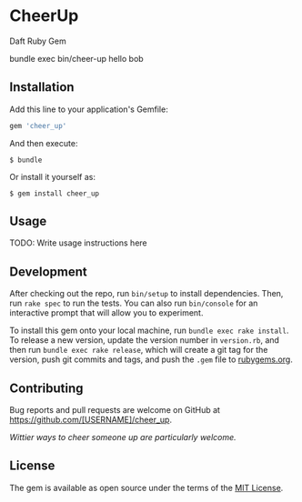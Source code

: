 # CheerUp

Daft Ruby Gem

bundle exec bin/cheer-up hello bob

## Installation

Add this line to your application's Gemfile:

```ruby
gem 'cheer_up'
```

And then execute:

    $ bundle

Or install it yourself as:

    $ gem install cheer_up

## Usage

TODO: Write usage instructions here

## Development

After checking out the repo, run `bin/setup` to install dependencies. Then, run `rake spec` to run the tests. You can also run `bin/console` for an interactive prompt that will allow you to experiment.

To install this gem onto your local machine, run `bundle exec rake install`. To release a new version, update the version number in `version.rb`, and then run `bundle exec rake release`, which will create a git tag for the version, push git commits and tags, and push the `.gem` file to [rubygems.org](https://rubygems.org).

## Contributing

Bug reports and pull requests are welcome on GitHub at https://github.com/[USERNAME]/cheer_up.

_Wittier ways to cheer someone up are particularly welcome._


## License

The gem is available as open source under the terms of the [MIT License](http://opensource.org/licenses/MIT).


